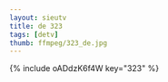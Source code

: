```yaml
--- 
layout: sieutv
title: de 323
tags: [detv]
thumb: ffmpeg/323_de.jpg
---
```

{% include oADdzK6f4W key="323" %} 
